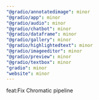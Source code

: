 ```yaml
---
"@gradio/annotatedimage": minor
"@gradio/app": minor
"@gradio/audio": minor
"@gradio/chatbot": minor
"@gradio/dataframe": minor
"@gradio/gallery": minor
"@gradio/highlightedtext": minor
"@gradio/imageeditor": minor
"@gradio/preview": minor
"@gradio/textbox": minor
"gradio": minor
"website": minor
---
```


feat:Fix Chromatic pipeline
